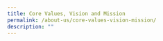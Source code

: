 ```yaml
---
title: Core Values, Vision and Mission
permalink: /about-us/core-values-vision-mission/
description: ""
---
```

